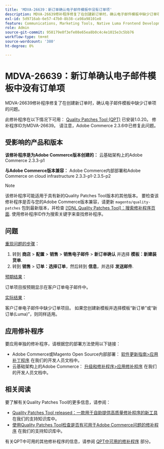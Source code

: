 ```yaml
---
title: 'MDVA-26639：新订单确认电子邮件模板中没有订单项'
description: MDVA-26639修补程序修复了在创建新订单时，确认电子邮件模板中缺少订单项的问题。
exl-id: 5d9716ab-6e57-47b0-8b38-ca98a98101e8
feature: Communications, Marketing Tools, Native Luma Frontend Development, Orders
role: Admin
source-git-commit: 958179e0f3efe08e65ea8b0c4c4e1015e3c5bb76
workflow-type: tm+mt
source-wordcount: '380'
ht-degree: 0%

---
```


# MDVA-26639：新订单确认电子邮件模板中没有订单项

MDVA-26639修补程序修复了在创建新订单时，确认电子邮件模板中缺少订单项的问题。

此修补程序在以下情况下可用： [Quality Patches Tool (QPT)](/help/announcements/adobe-commerce-announcements/magento-quality-patches-released-new-tool-to-self-serve-quality-patches.md) 已安装1.0.20。 修补程序ID为MDVA-26639。 请注意，Adobe Commerce 2.3.6中已修复此问题。

## 受影响的产品和版本

**该修补程序是为Adobe Commerce版本创建的：** 云基础架构上的Adobe Commerce 2.3.3-p1

**与Adobe Commerce版本兼容：** Adobe Commerce内部部署和Adobe Commerce on cloud infrastructure 2.3.3-p1-2.3.5-p2

>[!NOTE]
>
>该修补程序可能适用于具有新的Quality Patches Tool版本的其他版本。 要检查该修补程序是否与您的Adobe Commerce版本兼容，请更新 `magento/quality-patches` 包到最新版本，并检查 [[!DNL Quality Patches Tool]：搜索修补程序页面](https://devdocs.magento.com/quality-patches/tool.html#patch-grid). 使用修补程序ID作为搜索关键字来查找修补程序。

## 问题

<u>重现问题的步骤</u>：

1. 转到 **商店** > **配置** > **销售** > **销售电子邮件** > **新订单确认** 并选择 **模板：新建装货单**.
1. 转到 **销售** > **订单：选择订单**，然后转到 **信息**，并选择 **发送邮件**.

<u>预期结果</u>：

订单项目按预期显示在客户订单电子邮件中。

<u>实际结果</u>：

客户订单电子邮件中缺少订单项目。 如果您创建新模板并选择模板“新订单”或“新订单(Luma)”，则同样适用。

## 应用修补程序

要应用单独的修补程序，请根据您的部署方法使用以下链接：

* Adobe Commerce或Magento Open Source内部部署： [软件更新指南>应用补丁程序](https://devdocs.magento.com/guides/v2.4/comp-mgr/patching/mqp.html) 在我们的开发人员文档中。
* 云基础架构上的Adobe Commerce： [升级和修补程序>应用修补程序](https://devdocs.magento.com/cloud/project/project-patch.html) 在我们的开发人员文档中。

## 相关阅读

要了解有关Quality Patches Tool的更多信息，请参阅：

* [Quality Patches Tool released：一款用于自助提供高质量修补程序的新工具](/help/announcements/adobe-commerce-announcements/magento-quality-patches-released-new-tool-to-self-serve-quality-patches.md) 在我们的支持知识库中。
* [使用Quality Patches Tool检查是否有可用于Adobe Commerce问题的修补程序](/help/support-tools/patches-available-in-qpt-tool/check-patch-for-magento-issue-with-magento-quality-patches.md) 在我们的支持知识库中。

有关QPT中可用的其他修补程序的信息，请参阅 [QPT中可用的修补程序](https://support.magento.com/hc/en-us/sections/360010506631-Patches-available-in-MQP-tool-) 部分。
